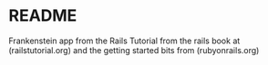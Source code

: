 README
======

Frankenstein app from the Rails Tutorial from the rails book at (railstutorial.org) and the getting started bits from (rubyonrails.org)
